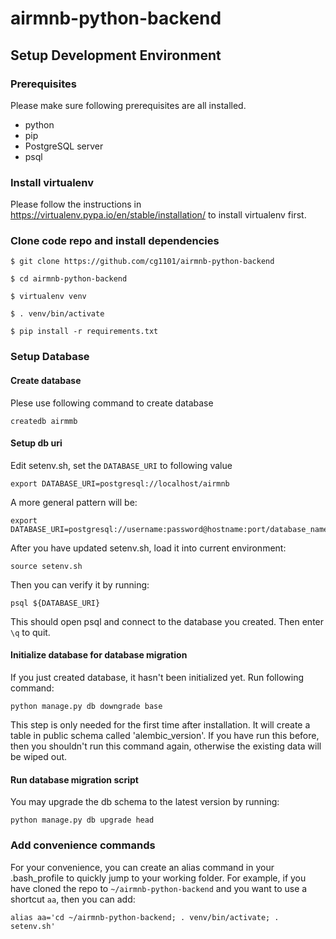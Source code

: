 # airmnb-python-backend


## Setup Development Environment

### Prerequisites

Please make sure following prerequisites are all installed.

 - python
 - pip
 - PostgreSQL server
 - psql

### Install virtualenv

Please follow the instructions in https://virtualenv.pypa.io/en/stable/installation/ to install virtualenv first.

### Clone code repo and install dependencies

```
$ git clone https://github.com/cg1101/airmnb-python-backend

$ cd airmnb-python-backend

$ virtualenv venv

$ . venv/bin/activate

$ pip install -r requirements.txt
```

### Setup Database

#### Create database

Plese use following command to create database
```
createdb airmmb
```

#### Setup db uri

Edit setenv.sh, set the ```DATABASE_URI``` to following value

```
export DATABASE_URI=postgresql://localhost/airmnb
```

A more general pattern will be:
```
export DATABASE_URI=postgresql://username:password@hostname:port/database_name
```

After you have updated setenv.sh, load it into current environment:
```
source setenv.sh
```

Then you can verify it by running:
```
psql ${DATABASE_URI}
```
This should open psql and connect to the database you created. Then enter ```\q``` to quit.


#### Initialize database for database migration

If you just created database, it hasn't been initialized yet. Run following command:

```
python manage.py db downgrade base
```

This step is only needed for the first time after installation. It will create a table in public schema called 'alembic_version'. If 
you have run this before, then you shouldn't run this command again, otherwise the existing data will be wiped out.

#### Run database migration script

You may upgrade the db schema to the latest version by running:
```
python manage.py db upgrade head
```

### Add convenience commands

For your convenience, you can create an alias command in your .bash_profile to quickly jump to your working folder. For example, if you have cloned the repo to `~/airmnb-python-backend` and you want to use a shortcut `aa`, then you can add:

```
alias aa='cd ~/airmnb-python-backend; . venv/bin/activate; . setenv.sh'
```


